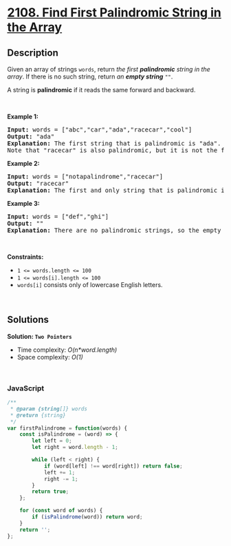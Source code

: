 # [2108. Find First Palindromic String in the Array](https://leetcode.com/problems/find-first-palindromic-string-in-the-array)

## Description

<div class="elfjS" data-track-load="description_content"><p>Given an array of strings <code>words</code>, return <em>the first <strong>palindromic</strong> string in the array</em>. If there is no such string, return <em>an <strong>empty string</strong> </em><code>""</code>.</p>

<p>A string is <strong>palindromic</strong> if it reads the same forward and backward.</p>

<p>&nbsp;</p>
<p><strong class="example">Example 1:</strong></p>

<pre><strong>Input:</strong> words = ["abc","car","ada","racecar","cool"]
<strong>Output:</strong> "ada"
<strong>Explanation:</strong> The first string that is palindromic is "ada".
Note that "racecar" is also palindromic, but it is not the first.
</pre>

<p><strong class="example">Example 2:</strong></p>

<pre><strong>Input:</strong> words = ["notapalindrome","racecar"]
<strong>Output:</strong> "racecar"
<strong>Explanation:</strong> The first and only string that is palindromic is "racecar".
</pre>

<p><strong class="example">Example 3:</strong></p>

<pre><strong>Input:</strong> words = ["def","ghi"]
<strong>Output:</strong> ""
<strong>Explanation:</strong> There are no palindromic strings, so the empty string is returned.
</pre>

<p>&nbsp;</p>
<p><strong>Constraints:</strong></p>

<ul>
	<li><code>1 &lt;= words.length &lt;= 100</code></li>
	<li><code>1 &lt;= words[i].length &lt;= 100</code></li>
	<li><code>words[i]</code> consists only of lowercase English letters.</li>
</ul>
</div>

<p>&nbsp;</p>

## Solutions

**Solution: `Two Pointers`**
- Time complexity: <em>O(n*word.length)</em>
- Space complexity: <em>O(1)</em>

<p>&nbsp;</p>

### **JavaScript**

```js
/**
 * @param {string[]} words
 * @return {string}
 */
var firstPalindrome = function(words) {
    const isPalindrome = (word) => {
        let left = 0;
        let right = word.length - 1;

        while (left < right) {
            if (word[left] !== word[right]) return false;
            left += 1;
            right -= 1;
        }
        return true;
    };

    for (const word of words) {
        if (isPalindrome(word)) return word;
    }
    return '';
};
```
